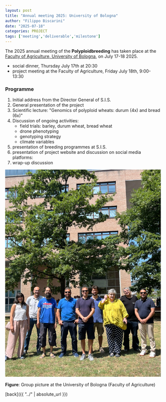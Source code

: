 ```yaml
---
layout: post
title: "Annual meeting 2025: University of Bologna"
author: "Filippo Biscarini"
date: "2025-07-18"
categories: PROJECT
tags: ['meeting','deliverable','milestone']
---
```


The 2025 annual meeting of the  **Polyploidbreeding** has taken place at the [Faculty of Agriculture,
University of Bologna](https://www.google.be/maps/place/Facolt%C3%A0+Agraria+Bologna/@44.5167973,11.3641784,13z/data=!4m6!3m5!1s0x477e2c908b2fce13:0xf5065d79dff324bf!8m2!3d44.5137272!4d11.4068032!16s%2Fg%2F11cst02zgz?hl=en&entry=ttu&g_ep=EgoyMDI1MDcxNS4xIKXMDSoASAFQAw%3D%3D), on July 17-18 2025.

- social dinner, Thursday July 17th at 20:30
- project meeting at the Faculty of Agriculture, Friday July 18th, 9:00-13:30

### Programme

1. Initial address from the Director General of S.I.S.
2. General presentation of the project
3. Scientific lecture: "Genomics of polyploid wheats: durum (4x) and bread (6x)"
4. Discussion of ongoing activities:
	- field trials: barley, durum wheat, bread wheat
	- drone phenotyping
	- genotyping strategy
	- climate variables
5. presentation of breeding programmes at S.I.S.
6. presentation of project website and discussion on social media platforms: 
7. wrap-up discussion


![meeting](/assets/img/posts/group_pic_2025_unibo.jpeg)
<div class="caption"><b>Figure</b>: Group picture at the University of Bologna (Faculty of Agriculture)</div>


[back]({{ "../" | absolute_url }})


